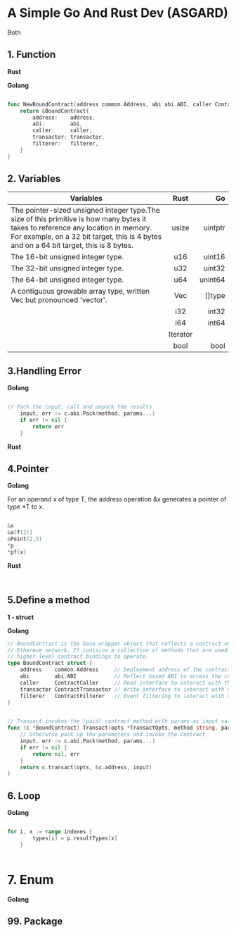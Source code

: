# A Simple Go And Rust Dev  (ASGARD)
Both 

## 1. Function

**Rust**


**Golang**

```go

func NewBoundContract(address common.Address, abi abi.ABI, caller ContractCaller, transactor ContractTransactor, filterer ContractFilterer) *BoundContract {
	return &BoundContract{
		address:    address,
		abi:        abi,
		caller:     caller,
		transactor: transactor,
		filterer:   filterer,
	}
}

```


## 2. Variables


| Variables        | Rust           | Go  |
| ------------- |:-------------:| -----:|
| The pointer-sized unsigned integer type.The size of this primitive is how many bytes it takes to reference any location in memory. For example, on a 32 bit target, this is 4 bytes and on a 64 bit target, this is 8 bytes.      | usize |  uintptr   |
| The 16-bit unsigned integer type.     | u16 | uint16  |
| The 32-bit unsigned integer type.      | u32 | uint32  |
| The 64-bit unsigned integer type.      | u64 | unint64  |
| A contiguous growable array type, written Vec<T> but pronounced 'vector'.      | Vec |  []type |
|       | i32 | int32  |
|       | i64 | int64  |
|       | Iterator |   |
|       | bool | bool  |



## 3.Handling Error

**Golang**

```go

// Pack the input, call and unpack the results
	input, err := c.abi.Pack(method, params...)
	if err != nil {
		return err
	}

```

**Rust**


## 4.Pointer 

**Golang**

For an operand x of type T, the address operation &x generates a pointer of type *T to x.

```go

&x
&a[f(2)]
&Point(2,3)
*p
*pf(x)


```

**Rust**

```rust



```



## 5.Define a method 

**1 -  struct**

**Golang**

```go
// BoundContract is the base wrapper object that reflects a contract on the
// Ethereum network. It contains a collection of methods that are used by the
// higher level contract bindings to operate.
type BoundContract struct {
	address    common.Address     // Deployment address of the contract on the Ethereum blockchain
	abi        abi.ABI            // Reflect based ABI to access the correct Ethereum methods
	caller     ContractCaller     // Read interface to interact with the blockchain
	transactor ContractTransactor // Write interface to interact with the blockchain
	filterer   ContractFilterer   // Event filtering to interact with the blockchain
}

```

```go

// Transact invokes the (paid) contract method with params as input values.
func (c *BoundContract) Transact(opts *TransactOpts, method string, params ...interface{}) (*types.Transaction, error) {
	// Otherwise pack up the parameters and invoke the contract
	input, err := c.abi.Pack(method, params...)
	if err != nil {
		return nil, err
	}
	return c.transact(opts, &c.address, input)
}


```



## 6. Loop


**Golang**

```go

for i, x := range indexes {
		types[i] = p.resultTypes[x]
    }
    
```



# 7. Enum

**Golang**


## 99. Package 


